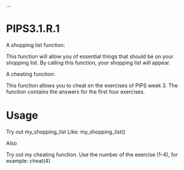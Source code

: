 ...
# PIPS3.1.R.1

A shopping list function:

This function will allow you of essential things that should be on your shopping list. By calling this function, your shopping list will appear.

A cheating function:

This function allows you to cheat on the exercises of PIPS week 3. The function contains the answers for the first four exercises.

# Usage
Try out my_shopping_list
Like: 
my_shopping_list()

Also

Try out my cheating function. Use the number of the exercise (1-4), for example:
cheat(4)
